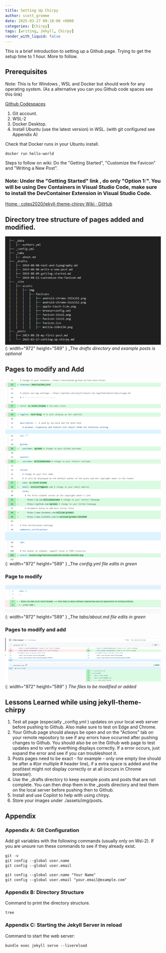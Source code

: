 ```yaml
---
title: Setting Up Chirpy
author: scott_gromme
date: 2025-03-27 09:10:00 +0800
categories: [Chirpy]
tags: [writing, Jekyll, Chirpy]
render_with_liquid: false
---
```




This is a brief introduction to setting up a Github page.  Trying to get the setup time to 1 hour.  More to follow.




## Prerequisites
Note: This is for Windows , WSL and Docker but should work for any operating system. (As a alternative you can you Github code spaces see this link)

[Github Codespaces](https://sgromme.github.io/posts/setting-up-chirpy-codespaces)


1. Git account. 
2. WSL-2 
3. Docker Desktop. 
4. Install Ubuntu (use the latest version) in WSL. (with git configured see Appendix A)

Check that Docker runs in your Ubuntu install.

```console
docker run hello-world
```


Steps to follow on wiki:
Do the "Getting Started", "Customize the Favicon" and "Writing a New Post".
### Note: Under the "Getting Started" link , do only "Option 1:". You will be using Dev Containers in Visual Studio Code, make sure to install the DevContainer Extension in Visual Studio Code.

[Home · cotes2020/jekyll-theme-chirpy Wiki · GitHub](https://github.com/cotes2020/jekyll-theme-chirpy/wiki)


## Directory tree structure of pages added and modified.
![Desktop View](assets/img/posts/Screenshot-2025-03-31-082148.png){: width="972" height="589" }
_The _drafts directory and example posts is optional_

## Pages to modify and Add

![Desktop View](assets/img/posts/Pasted-image-20250327084506.png){: width="972" height="589" }
_The _config.yml file edits in green_

### Page to modify

![Desktop View](assets/img/posts/Pasted-image-20250327084629.png){: width="972" height="589" }
_The _tabs/about.md file edits in green_


### Pages to modify and add

![Desktop View](assets/img/posts/Pasted-image-20250331073240.png){: width="972" height="589" }
_The files to be modified or added_

## Lessons Learned while using jekyll-theme-chirpy

1. Test all page (especially _config.yml ) updates on your local web server before pushing to Github. Also make sure to test on Edge and Chrome.
2. Your Github page should always be open and on the "Actions" tab on your remote repository to see if any errors have occurred after pushing changes to Github. You should also be on the Github web page to test updates and to verifiy everthing displays correctly. If a error occurs, just expand the error and see if you can troubleshoot it.
3. Posts pages need to be exact - for example - only one empty line should be after a #(or multiple # header line), if a extra space is added and the post\text might not display correctly or at all (occurs in Chrome browser).
4. Use the _drafts directory to keep example posts and posts that are not complete.  You can then drop them in the _posts directory and test them on the local server before pushing then to Github.
5. Install and use Copilot to help with using chirpy.
6. Store your images under ./assets/img/posts.


## Appendix

### Appendix A: Git Configuration

Add git variables with the following commands (usually only on Wsl-2).  If you are unsure run these commands to see if they already exist.

```console
git -v
git config --global user.name
git config --global user.email
```

```console
git config --global user.name "Your Name"
git config --global user.email "your.email@example.com"
```

### Appendix B: Directory Structure

Command to print the directory structure.

```console
tree
```

### Appendix C: Starting the Jekyll Server in reload

Command to start the web server: 

```console
bundle exec jekyll serve --livereload
```
